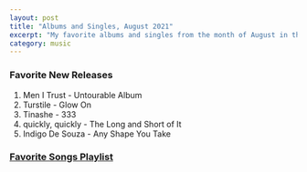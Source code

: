 ```yaml
---
layout: post
title: "Albums and Singles, August 2021"
excerpt: "My favorite albums and singles from the month of August in the 2021st year. "
category: music
---
```


### Favorite New Releases
1. Men I Trust - Untourable Album
2. Turstile - Glow On
3. Tinashe - 333
4. quickly, quickly - The Long and Short of It
5. Indigo De Souza - Any Shape You Take

### <a href="https://open.spotify.com/playlist/4Kd4l8OYUGQwN06CDJnwQa" target="_blank" rel="noopener">Favorite Songs Playlist</a>

